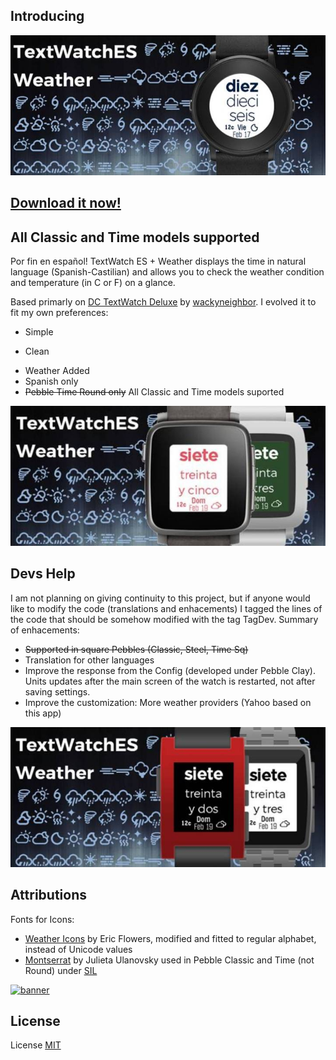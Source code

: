Introducing
------------


![banner](store/assets/BannerTextWatchES-Weather.png)


[Download it now!](https://apps.getpebble.com/en_US/application/58a94da90dfc32d35b0002f8)
--------------------

All Classic and Time models supported
--------------------
Por fin en español! TextWatch ES + Weather displays the time in natural language (Spanish-Castilian) and allows you to check the weather condition and temperature (in C or F) on a glance. 

Based primarly on [DC TextWatch Deluxe](https://github.com/wackyneighbor/DC_Text_Watch_Deluxe) by [wackyneighbor](https://github.com/wackyneighbor). I evolved it to fit my own preferences:
  * Simple
  + Clean
  * Weather Added
  * Spanish only
  * ~~Pebble Time Round only~~ All Classic and Time models suported
  
![banner](store/assets/BannerTextWatchES-Weather-Time.png)

Devs Help
--------------------
I am not planning on giving continuity to this project, but if anyone would like to modify the code (translations and enhacements) I tagged the lines of the code that should be somehow modified with the tag TagDev. Summary of enhacements:

  * ~~Supported in square Pebbles (Classic, Steel, Time Sq)~~
  * Translation for other languages
  * Improve the response from the Config (developed under Pebble Clay). Units updates after the main screen of the watch is restarted, not after saving settings.
  * Improve the customization: More weather providers (Yahoo based on this app)

![banner](store/assets/BannerTextWatchES-WeatherClass.png)

Attributions
--------------------
Fonts for Icons: 
* [Weather Icons](https://erikflowers.github.io/weather-icons) by Eric Flowers, modified and fitted to regular alphabet, instead of Unicode values
* [Montserrat](https://github.com/JulietaUla/Montserrat) by Julieta Ulanovsky used in Pebble Classic and Time (not Round) under [SIL](https://raw.githubusercontent.com/JulietaUla/Montserrat/dba6da5ce15bda0709635c964879e22ef0b14432/OFL.txt)

[![banner](https://poweredby.yahoo.com/white.png)](https://www.yahoo.com/?ilc=401)

License
--------
License [MIT](https://github.com/dieghernan/TextWatchES_Weather/blob/master/MIT%20License)

